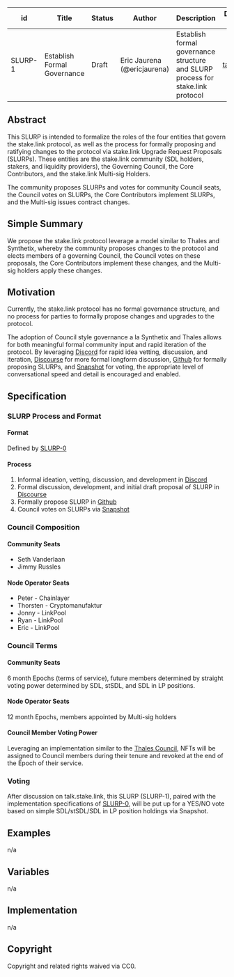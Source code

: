 | id | Title | Status | Author | Description | Discussions to | Created |
| ----------- | ----------- | ----------- | ----------- | ----------- | ----------- | ----------- |
| SLURP-1 | Establish Formal Governance | Draft | Eric Jaurena (@ericjaurena) | Establish formal governance structure and SLURP process for stake.link protocol | [talk.stake.link](https://talk.stake.link/t/slurp-1-and-slurp-0-formalize-stake-link-governance-structure-and-processes-and-slurp-purpose-and-guidelines/19) | 2023-01-30

## Abstract

This SLURP is intended to formalize the roles of the four entities that govern the stake.link protocol, as well as the process for formally proposing and ratifying changes to the protocol via stake.link Upgrade Request Proposals (SLURPs). These entities are the stake.link community (SDL holders, stakers, and liquidity providers), the Governing Council, the Core Contributors, and the stake.link Multi-sig Holders.

The community proposes SLURPs and votes for community Council seats, the Council votes on SLURPs, the Core Contributors implement SLURPs, and the Multi-sig issues contract changes.
 
## Simple Summary
 
We propose the stake.link protocol leverage a model similar to Thales and Synthetix, whereby the community proposes changes to the protocol and elects members of a governing Council, the Council votes on these proposals, the Core Contributors implement these changes, and the Multi-sig holders apply these changes. 

## Motivation
 
Currently, the stake.link protocol has no formal governance structure, and no process for parties to formally propose changes and upgrades to the protocol. 

The adoption of Council style governance a la Synthetix and Thales allows for both meaningful formal community input and rapid iteration of the protocol. By leveraging [Discord](https://discord.gg/QZ3KsuJtCx) for rapid idea vetting, discussion, and iteration, [Discourse](https://talk.stake.link) for more formal longform discussion, [Github](https://github.com/stakedotlink/stakedotlink-upgrade-request-proposals) for formally proposing SLURPs, and [Snapshot](https://snapshot.org/#/stakedotlink.eth) for voting, the appropriate level of conversational speed and detail is encouraged and enabled.  

## Specification 

### SLURP Process and Format

#### Format

Defined by [SLURP-0](https://github.com/stakedotlink/stakedotlink-upgrade-request-proposals/blob/main/SLURPs/SLURP-0.md)

#### Process

1. Informal ideation, vetting, discussion, and development in [Discord](https://discord.gg/QZ3KsuJtCx)
2. Formal discussion, development, and initial draft proposal of SLURP in [Discourse](https://talk.stake.link)
3. Formally propose SLURP in [Github](https://github.com/stakedotlink/stakedotlink-upgrade-request-proposals)
4. Council votes on SLURPs via [Snapshot](https://snapshot.org/#/stakedotlink.eth)

### Council Composition

#### Community Seats
* Seth Vanderlaan
* Jimmy Russles

#### Node Operator Seats
* Peter - Chainlayer
* Thorsten - Cryptomanufaktur
* Jonny - LinkPool
* Ryan - LinkPool
* Eric - LinkPool

### Council Terms

#### Community Seats

6 month Epochs (terms of service), future members determined by straight voting power determined by SDL, stSDL, and SDL in LP positions.

#### Node Operator Seats

12 month Epochs, members appointed by Multi-sig holders

#### Council Member Voting Power

Leveraging an implementation similar to the [Thales Council](https://etherscan.io/address/0xA71F5fACaF3e021897931BE44b10d68F89EC6a3B#code), NFTs will be assigned to Council members during their tenure and revoked at the end of the Epoch of their service.

### Voting

After discussion on talk.stake.link, this SLURP (SLURP-1), paired with the implementation specifications of [SLURP-0](https://github.com/stakedotlink/stakedotlink-upgrade-request-proposals/blob/main/SLURPs/SLURP-0.md), will be put up for a YES/NO vote based on simple SDL/stSDL/SDL in LP position holdings via Snapshot.

## Examples  

n/a

## Variables

n/a
 
## Implementation

n/a

## Copyright
 
Copyright and related rights waived via CC0.
